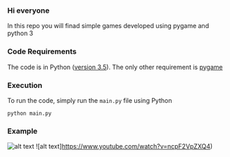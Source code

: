 ### Hi everyone 
In this repo you will finad simple games developed using pygame and python 3


### Code Requirements
The code is in Python ([version 3.5](https://www.python.org/doc/versions/)). The only other requirement is [pygame](https://www.pygame.org/news)

### Execution
To run the code, simply run the `main.py` file using Python

```
python main.py
```

### Example
![alt text](https://www.youtube.com/watch?v=ZQ_Mp2PuBTQ)
![alt text]https://www.youtube.com/watch?v=ncpF2VpZXQ4)

